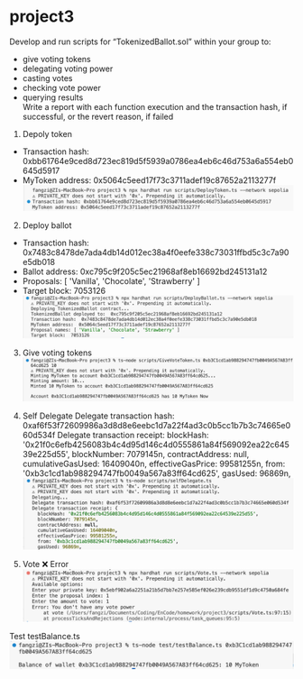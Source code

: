 # project3
Develop and run scripts for “TokenizedBallot.sol” within your group to:
- give voting tokens
- delegating voting power
- casting votes
- checking vote power
- querying results  
Write a report with each function execution and the transaction hash, if successful, or the revert reason, if failed

1. Depoly token
- Transaction hash: 0xbb61764e9ced8d723ec819d5f5939a0786ea4eb6c46d753a6a554eb0645d5917
- MyToken address: 0x5064c5eed17f73c3711adef19c87652a2113277f
![Deployed Token](img/DeployedToken.png)

2. Deploy ballot
- Transaction hash: 0x7483c8478de7ada4db14d012ec38a4f0eefe338c73031ffbd5c3c7a90e5db018
- Ballot address: 0xc795c9f205c5ec21968af8eb16692bd245131a12
- Proposals:  [ 'Vanilla', 'Chocolate', 'Strawberry' ]
- Target block: 7053126
![Deploy Ballot](img/DeployedBallot.png)

3. Give voting tokens
![Mint Token](img/MintToken.png)

4. Self Delegate
Delegate transaction hash: 0xaf6f53f72609986a3d8d8e6eebc1d7a22f4ad3c0b5cc1b7b3c74665e060d534f
Delegate transaction receipt:
blockHash: '0x21f0c6efb4256083b4c4d95d146c4d0555861a84f569092ea22c64539e225d55',
blockNumber: 7079145n,
contractAddress: null,
cumulativeGasUsed: 16409040n,
effectiveGasPrice: 99581255n,
from: '0xb3c1cd1ab988294747fb0049a567a83ff64cd625',
gasUsed: 96869n,
![Self Delegate](img/selfDelegate.png)

5. Vote
❌ Error
![Vote](img/VoteError.png)

Test
testBalance.ts
![See token balance](img/testBalance.png)
